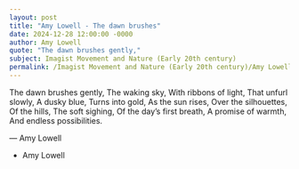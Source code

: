 ```yaml
---
layout: post
title: "Amy Lowell - The dawn brushes"
date: 2024-12-28 12:00:00 -0000
author: Amy Lowell
quote: "The dawn brushes gently,"
subject: Imagist Movement and Nature (Early 20th century)
permalink: /Imagist Movement and Nature (Early 20th century)/Amy Lowell/Amy Lowell - The dawn brushes
---
```


The dawn brushes gently,
The waking sky,
With ribbons of light,
That unfurl slowly,
A dusky blue,
Turns into gold,
As the sun rises,
Over the silhouettes,
Of the hills,
The soft sighing,
Of the day’s first breath,
A promise of warmth,
And endless possibilities.

— Amy Lowell

- Amy Lowell
